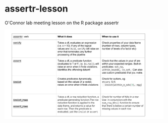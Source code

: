 # assertr-lesson
O'Connor lab meeting lesson on the R package assertr

![](https://github.com/JoeyBernhardt/assertr-lesson/blob/master/assertr_cheatcheat.png)
